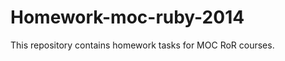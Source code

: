 Homework-moc-ruby-2014
=============

This repository contains homework tasks for MOC RoR courses.

